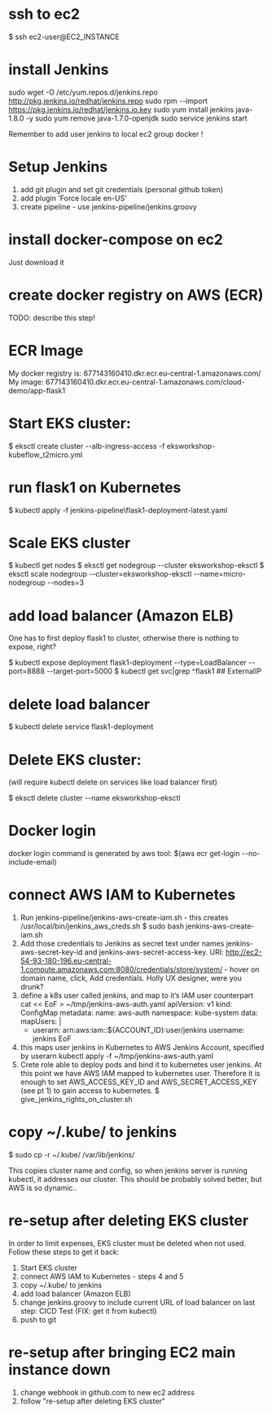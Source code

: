 # ssh to ec2
$ ssh ec2-user@EC2_INSTANCE

# install Jenkins
sudo wget -O /etc/yum.repos.d/jenkins.repo http://pkg.jenkins.io/redhat/jenkins.repo
sudo rpm --import https://pkg.jenkins.io/redhat/jenkins.io.key
sudo yum install jenkins java-1.8.0 -y
sudo yum remove java-1.7.0-openjdk
sudo service jenkins start

Remember to add user jenkins to local ec2 group docker !

# Setup Jenkins
1. add git plugin and set git credentials (personal github token)
2. add plugin 'Force locale en-US'
3. create pipeline - use jenkins-pipeline/jenkins.groovy

# install docker-compose on ec2
Just download it 

# create docker registry on AWS (ECR)
TODO: describe this step!

# ECR Image
My docker registry is: 677143160410.dkr.ecr.eu-central-1.amazonaws.com/
My image: 
677143160410.dkr.ecr.eu-central-1.amazonaws.com/cloud-demo/app-flask1

# Start EKS cluster:

$ eksctl create cluster  --alb-ingress-access  -f eksworkshop-kubeflow_t2micro.yml

# run flask1 on Kubernetes
$ kubectl apply -f jenkins-pipeline\flask1-deployment-latest.yaml

# Scale EKS cluster
$ kubectl get nodes
$ eksctl get nodegroup --cluster eksworkshop-eksctl
$ eksctl scale nodegroup --cluster=eksworkshop-eksctl --name=micro-nodegroup --nodes=3 

# add load balancer (Amazon ELB)
One has to first deploy flask1 to cluster, otherwise there is nothing to expose, right?

$ kubectl expose deployment flask1-deployment --type=LoadBalancer --port=8888 --target-port=5000
$ kubectl get svc|grep ^flask1  ## ExternalIP

# delete load balancer
$ kubectl delete service flask1-deployment

# Delete EKS cluster:
(will require kubectl delete on services like load balancer first)

$ eksctl delete cluster --name eksworkshop-eksctl

# Docker login
docker login command is generated by aws tool:
$(aws ecr get-login --no-include-email)

# connect AWS IAM to Kubernetes
1. Run jenkins-pipeline/jenkins-aws-create-iam.sh - this creates /usr/local/bin/jenkins_aws_creds.sh
$ sudo bash jenkins-aws-create-iam.sh
2. Add those credentials to Jenkins as secret text under names jenkins-aws-secret-key-id and jenkins-aws-secret-access-key. URI: http://ec2-54-93-180-196.eu-central-1.compute.amazonaws.com:8080/credentials/store/system/ - hover on domain name, click, Add credentials. Holly UX designer, were you drunk?
3. define a k8s user called jenkins, and map to it’s IAM user counterpart
cat << EoF > ~/tmp/jenkins-aws-auth.yaml
apiVersion: v1
kind: ConfigMap
metadata:
  name: aws-auth
  namespace: kube-system
data:
  mapUsers: |
    - userarn: arn:aws:iam::${ACCOUNT_ID}:user/jenkins
      username: jenkins
EoF
4. this maps user jenkins in Kubernetes to AWS Jenkins Account, specified by userarn
kubectl apply -f ~/tmp/jenkins-aws-auth.yaml
5. Crete role able to deploy pods and bind it to kubernetes user jenkins. At this point we have AWS IAM mapped to kubernetes user. Therefore it is enough to set AWS_ACCESS_KEY_ID and AWS_SECRET_ACCESS_KEY (see pt 1) to gain access to kubernetes.
$ give_jenkins_rights_on_cluster.sh

# copy ~/.kube/ to jenkins
$ sudo cp -r ~/.kube/ /var/lib/jenkins/

This copies cluster name and config, so when jenkins server is running kubectl, it addresses our cluster. This should be probably solved better, but AWS is so dynamic..

# re-setup after deleting EKS cluster
In order to limit expenses, EKS cluster must be deleted when not used. Follow these steps to get it back:
1. Start EKS cluster
2. connect AWS IAM to Kubernetes - steps 4 and 5
3. copy ~/.kube/ to jenkins
4. add load balancer (Amazon ELB)
4. change jenkins.groovy to include current URL of load balancer on last step: CICD Test (FIX: get it from kubectl)
5. push to git

# re-setup after bringing EC2 main instance down
1. change webhook in github.com to new ec2 address
2. follow "re-setup after deleting EKS cluster"
